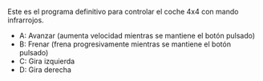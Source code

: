 Este es el programa definitivo para controlar el coche 4x4 con mando infrarrojos.

* A: Avanzar (aumenta velocidad mientras se mantiene el botón pulsado)
* B: Frenar (frena progresivamente mientras se mantiene el botón pulsado)
* C: Gira izquierda
* D: Gira derecha
